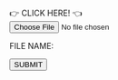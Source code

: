 <!DOCTYPE html>
<html>
<head>
    <meta charset="UTF-8">
    <meta http-equiv="X-UA-Compatible" content="IE=edge">
    <style>
        /* Your CSS styles here */
    </style>
</head>
<body>
    <div class="container">
        <div class="image-upload" id="image-upload">
            <form method="post" enctype="multipart/form-data">
                <div class="button">
                    <label for="chooseFile">
                        👉 CLICK HERE! 👈
                    </label>
                </div>
                <input type="file" id="chooseFile" name="chooseFile" accept="image/*" onchange="loadFile(this)">
            </form>
            <div class="fileContainer">
                <div class="fileInput">
                    <p>FILE NAME: </p>
                    <p id="fileName"></p>
                </div>
                <div class="buttonContainer">
                    <button class="submitButton" id="submitButton">SUBMIT</button>
                </div>
            </div>
        </div>
        <div class="image-show" id="image-show"></div>
    </div>
    <script>
        var submit = document.getElementById('submitButton');
        submit.onclick = showImage;
        var username = sessionStorage.getItem("uid");
        const imageUploadUrl = "https://y2kcoders.stu.nighthawkcodingsociety.com/image";
        async function showImage() {
            var newImage = document.getElementById('image-show').lastElementChild;
            newImage.style.visibility = "visible";
            document.getElementById('image-upload').style.visibility = 'hidden';
            document.getElementById('fileName').textContent = null;
            const file = document.getElementById("chooseFile").files[0];
            const formData = new FormData();
            formData.append('username', username);
            formData.append('image', file);
            try {
                const imageUploadResponse = await fetch(imageUploadUrl, {
                    method: "POST",
                    body: formData
                });
                if (imageUploadResponse.ok) {
                    console.log("Image uploaded successfully");
                } else {
                    console.error("Image upload failed");
                }
            } catch (error) {
                console.error("Error uploading image:", error);
            }
        }
        function loadFile(input) {
            var file = input.files[0];
            var name = document.getElementById('fileName');
            name.textContent = file.name;
            var newImage = document.createElement("img");
            newImage.setAttribute("class", 'img');
            newImage.src = URL.createObjectURL(file);
            newImage.style.width = "70%";
            newImage.style.height = "70%";
            newImage.style.visibility = "hidden";
            newImage.style.objectFit = "contain";
            var container = document.getElementById('image-show');
            container.appendChild(newImage);
            location.href = "/skatepark.co/";
        }
    </script>
</body>
</html>
